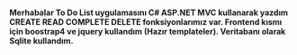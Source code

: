 #### Merhabalar To Do List uygulamasını C# ASP.NET MVC kullanarak yazdım CREATE READ COMPLETE DELETE fonksiyonlarımız var.  Frontend kısmı için boostrap4 ve jquery kullandım (Hazır templateler). Veritabanı olarak Sqlite kullandım. 
